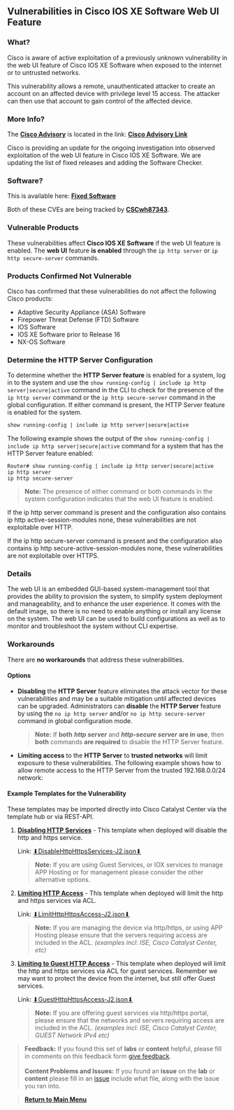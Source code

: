 ## Vulnerabilities in Cisco IOS XE Software Web UI Feature

### What?

Cisco is aware of active exploitation of a previously unknown vulnerability in the web UI feature of Cisco IOS XE Software when exposed to the internet or to untrusted networks. 

This vulnerability allows a remote, unauthenticated attacker to create an account on an affected device with privilege level 15 access. The attacker can then use that account to gain control of the affected device.

### More Info?

The [**Cisco Advisory**](https://sec.cloudapps.cisco.com/security/center/content/CiscoSecurityAdvisory/cisco-sa-iosxe-webui-privesc-j22SaA4z) is located in the link: [**Cisco Advisory Link**](https://sec.cloudapps.cisco.com/security/center/content/CiscoSecurityAdvisory/cisco-sa-iosxe-webui-privesc-j22SaA4z)

Cisco is providing an update for the ongoing investigation into observed exploitation of the web UI feature in Cisco IOS XE Software. We are updating the list of fixed releases and adding the Software Checker.

### Software?

This is available here: [**Fixed Software**](https://sec.cloudapps.cisco.com/security/center/content/CiscoSecurityAdvisory/cisco-sa-iosxe-webui-privesc-j22SaA4z#fs)

Both of these CVEs are being tracked by [**CSCwh87343**](https://bst.cloudapps.cisco.com/bugsearch/bug/CSCwh87343).

### Vulnerable Products

These vulnerabilities affect **Cisco IOS XE Software** if the web UI feature is enabled. The **web UI** feature **is enabled** through the `ip http server` or `ip http secure-server` commands.

### Products Confirmed Not Vulnerable

Cisco has confirmed that these vulnerabilities do not affect the following Cisco products:

- Adaptive Security Appliance (ASA) Software
- Firepower Threat Defense (FTD) Software
- IOS Software
- IOS XE Software prior to Release 16
- NX-OS Software

### Determine the HTTP Server Configuration

To determine whether the **HTTP Server feature** is enabled for a system, log in to the system and use the `show running-config | include ip http server|secure|active` command in the CLI to check for the presence of the `ip http server` command or the `ip http secure-server` command in the global configuration. If either command is present, the HTTP Server feature is enabled for the system.

```sh
show running-config | include ip http server|secure|active
```

The following example shows the output of the `show running-config | include ip http server|secure|active` command for a system that has the HTTP Server feature enabled:

```text
Router# show running-config | include ip http server|secure|active
ip http server
ip http secure-server
```
>**Note:** The presence of either command or both commands in the system configuration indicates that the web UI feature is enabled.

If the ip http server command is present and the configuration also contains ip http active-session-modules none, these vulnerabilities are not exploitable over HTTP.

If the ip http secure-server command is present and the configuration also contains ip http secure-active-session-modules none, these vulnerabilities are not exploitable over HTTPS.

### Details

The web UI is an embedded GUI-based system-management tool that provides the ability to provision the system, to simplify system deployment and manageability, and to enhance the user experience. It comes with the default image, so there is no need to enable anything or install any license on the system. The web UI can be used to build configurations as well as to monitor and troubleshoot the system without CLI expertise.

### Workarounds

There are **no workarounds** that address these vulnerabilities.

#### Options 

- **Disabling** the **HTTP Server** feature eliminates the attack vector for these vulnerabilities and may be a suitable mitigation until affected devices can be upgraded. Administrators can **disable** the **HTTP Server** feature by using the `no ip http server` and/or `no ip http secure-server` command in global configuration mode. 

   > **Note:** If **both** ***http server*** and ***http-secure server*** **are in use**, then **both** commands **are required** to disable the HTTP Server feature.

- **Limiting access** to the **HTTP Server** to **trusted networks** will limit exposure to these vulnerabilities. The following example shows how to allow remote access to the HTTP Server from the trusted 192.168.0.0/24 network:

#### Example Templates for the Vulnerability

These templates may be imported directly into Cisco Catalyst Center via the template hub or via REST-API.

1. [**Disabling HTTP Services**](https://minhaskamal.github.io/DownGit/#/home?url=https://github.com/kebaldwi/DNAC-TEMPLATES/blob/master/CODE/TEMPLATES/JINJA2/DAYN/DisableHttpHttpsServices-J2.json) - This template when deployed will disable the http and https service. 

   Link: [⬇︎DisableHttpHttpsServices-J2.json⬇︎](https://minhaskamal.github.io/DownGit/#/home?url=https://github.com/kebaldwi/DNAC-TEMPLATES/blob/master/CODE/TEMPLATES/JINJA2/DAYN/DisableHttpHttpsServices-J2.json)

   >**Note:** If you are using Guest Services, or IOX services to manage APP Hosting or for management please consider the other alternative options.

2. [**Limiting HTTP Access**](https://minhaskamal.github.io/DownGit/#/home?url=https://github.com/kebaldwi/DNAC-TEMPLATES/blob/master/CODE/TEMPLATES/JINJA2/DAYN/LimitHttpHttpsAccess-J2.json) - This template when deployed will limit the http and https services via ACL. 

   Link: [⬇︎LimitHttpHttpsAccess-J2.json⬇︎](https://minhaskamal.github.io/DownGit/#/home?url=https://github.com/kebaldwi/DNAC-TEMPLATES/blob/master/CODE/TEMPLATES/JINJA2/DAYN/LimitHttpHttpsAccess-J2.json)

   > **Note:**  If you are managing the device via http/https, or using APP Hosting please ensure that the servers requiring access are included in the ACL. *(examples incl: ISE, Cisco Catalyst Center, etc)*

3. [**Limiting to Guest HTTP Access**](https://minhaskamal.github.io/DownGit/#/home?url=https://github.com/kebaldwi/DNAC-TEMPLATES/blob/master/CODE/TEMPLATES/JINJA2/DAYN/GuestHttpHttpsAccess-J2.json) - This template when deployed will limit the http and https services via ACL for guest services. Remember we may want to protect the device from the internet, but still offer Guest services. 
   
   Link: [⬇︎GuestHttpHttpsAccess-J2.json⬇︎](https://minhaskamal.github.io/DownGit/#/home?url=https://github.com/kebaldwi/DNAC-TEMPLATES/blob/master/CODE/TEMPLATES/JINJA2/DAYN/GuestHttpHttpsAccess-J2.json)

   > **Note:**  If you are offering guest services via http/https portal, please ensure that the networks and servers requiring access are included in the ACL. *(examples incl: ISE, Cisco Catalyst Center, GUEST Network IPv4 etc)*

> **Feedback:** If you found this set of **labs** or **content** helpful, please fill in comments on this feedback form [give feedback](https://app.smartsheet.com/b/form/f75ce15c2053435283a025b1872257fe).</br></br>
**Content Problems and Issues:** If you found an **issue** on the **lab** or **content** please fill in an [issue](https://github.com/kebaldwi/DNAC-TEMPLATES/issues/new) include what file, along with the issue you ran into. 

> [**Return to Main Menu**](../README.md)